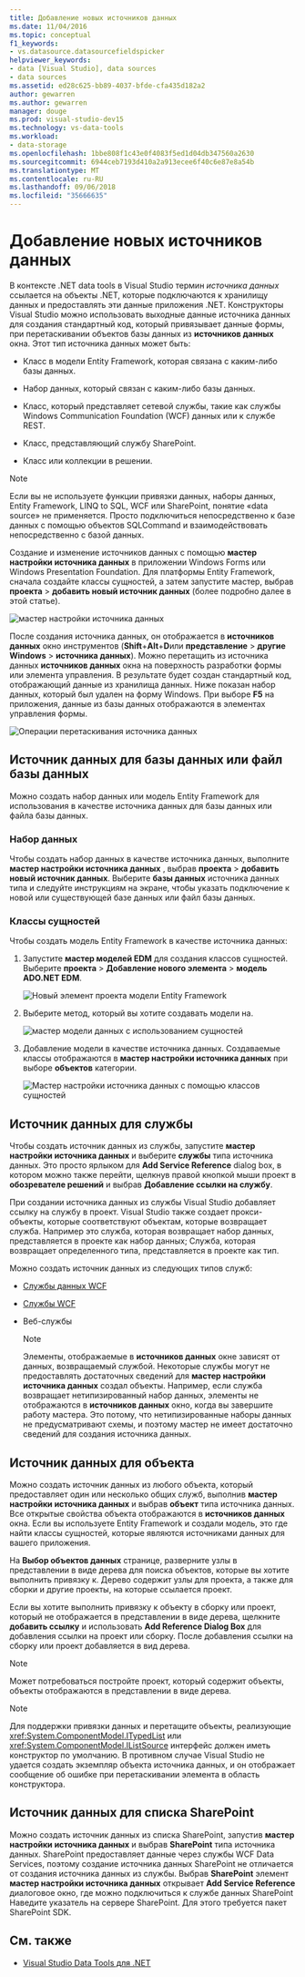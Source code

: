 ```yaml
---
title: Добавление новых источников данных
ms.date: 11/04/2016
ms.topic: conceptual
f1_keywords:
- vs.datasource.datasourcefieldspicker
helpviewer_keywords:
- data [Visual Studio], data sources
- data sources
ms.assetid: ed28c625-bb89-4037-bfde-cfa435d182a2
author: gewarren
ms.author: gewarren
manager: douge
ms.prod: visual-studio-dev15
ms.technology: vs-data-tools
ms.workload:
- data-storage
ms.openlocfilehash: 1bbe808f1c43e0f4083f5ed1d04db347560a2630
ms.sourcegitcommit: 6944ceb7193d410a2a913ecee6f40c6e87e8a54b
ms.translationtype: MT
ms.contentlocale: ru-RU
ms.lasthandoff: 09/06/2018
ms.locfileid: "35666635"
---
```

# <a name="add-new-data-sources"></a>Добавление новых источников данных

В контексте .NET data tools в Visual Studio термин *источника данных* ссылается на объекты .NET, которые подключаются к хранилищу данных и предоставлять эти данные приложения .NET. Конструкторы Visual Studio можно использовать выходные данные источника данных для создания стандартный код, который привязывает данные формы, при перетаскивании объектов базы данных из **источников данных** окна. Этот тип источника данных может быть:

- Класс в модели Entity Framework, которая связана с каким-либо базы данных.

- Набор данных, который связан с каким-либо базы данных.

- Класс, который представляет сетевой службы, такие как службы Windows Communication Foundation (WCF) данных или к службе REST.

- Класс, представляющий службу SharePoint.

- Класс или коллекции в решении.

> [!NOTE]
> Если вы не используете функции привязки данных, наборы данных, Entity Framework, LINQ to SQL, WCF или SharePoint, понятие «data source» не применяется. Просто подключиться непосредственно к базе данных с помощью объектов SQLCommand и взаимодействовать непосредственно с базой данных.

Создание и изменение источников данных с помощью **мастер настройки источника данных** в приложении Windows Forms или Windows Presentation Foundation. Для платформы Entity Framework, сначала создайте классы сущностей, а затем запустите мастер, выбрав **проекта** > **добавить новый источник данных** (более подробно далее в этой статье).

![мастер настройки источника данных](../data-tools/media/data-source-configuration-wizard.png)

После создания источника данных, он отображается в **источников данных** окно инструментов (**Shift**+**Alt**+**D**или **представление** > **другие Windows** > **источника данных**). Можно перетащить из источника данных **источников данных** окна на поверхность разработки формы или элемента управления. В результате будет создан стандартный код, отображающий данные из хранилища данных. Ниже показан набор данных, который был удален на форму Windows. При выборе **F5** на приложения, данные из базы данных отображаются в элементах управления формы.

![Операции перетаскивания источника данных](../data-tools/media/raddata-data-source-drag-operation.png)

## <a name="data-source-for-a-database-or-a-database-file"></a>Источник данных для базы данных или файл базы данных

Можно создать набор данных или модель Entity Framework для использования в качестве источника данных для базы данных или файла базы данных.

### <a name="dataset"></a>Набор данных

Чтобы создать набор данных в качестве источника данных, выполните **мастер настройки источника данных** , выбрав **проекта** > **добавить новый источник данных**. Выберите **базы данных** источника данных типа и следуйте инструкциям на экране, чтобы указать подключение к новой или существующей базе данных или файл базы данных.

### <a name="entity-classes"></a>Классы сущностей

Чтобы создать модель Entity Framework в качестве источника данных:

1. Запустите **мастер моделей EDM** для создания классов сущностей. Выберите **проекта** > **Добавление нового элемента** > **модель ADO.NET EDM**.

   ![Новый элемент проекта модели Entity Framework](../data-tools/media/raddata-new-entity-framework-model-project-item.png)

1. Выберите метод, который вы хотите создавать модели на.

   ![мастер модели данных с использованием сущностей](../data-tools/media/raddata-entity-data-model-wizard.png)

1. Добавление модели в качестве источника данных. Создаваемые классы отображаются в **мастер настройки источника данных** при выборе **объектов** категории.

   ![Мастер настройки источника данных с помощью классов сущностей](../data-tools/media/raddata-data-source-configuration-wizard-with-entity-classes.png)

## <a name="data-source-for-a-service"></a>Источник данных для службы

Чтобы создать источник данных из службы, запустите **мастер настройки источника данных** и выберите **службы** типа источника данных. Это просто ярлыком для **Add Service Reference** dialog box, в котором можно также перейти, щелкнув правой кнопкой мыши проект в **обозревателе решений** и выбрав **Добавление ссылки на службу**.

При создании источника данных из службы Visual Studio добавляет ссылку на службу в проект. Visual Studio также создает прокси-объекты, которые соответствуют объектам, которые возвращает служба. Например это служба, которая возвращает набор данных, представляется в проекте как набор данных; Служба, которая возвращает определенного типа, представляется в проекте как тип.

Можно создать источник данных из следующих типов служб:

- [Службы данных WCF](/dotnet/framework/data/wcf/wcf-data-services-overview)

- [Службы WCF](../data-tools/windows-communication-foundation-services-and-wcf-data-services-in-visual-studio.md)

- Веб-службы

    > [!NOTE]
    > Элементы, отображаемые в **источников данных** окне зависят от данных, возвращаемый службой. Некоторые службы могут не предоставлять достаточных сведений для **мастер настройки источника данных** создал объекты. Например, если служба возвращает нетипизированный набор данных, элементы не отображаются в **источников данных** окно, когда вы завершите работу мастера. Это потому, что нетипизированные наборы данных не предусматривают схемы, и поэтому мастер не имеет достаточно сведений для создания источника данных.

## <a name="data-source-for-an-object"></a>Источник данных для объекта

Можно создать источник данных из любого объекта, который предоставляет один или несколько общих служб, выполнив **мастер настройки источника данных** и выбрав **объект** типа источника данных. Все открытые свойства объекта отображаются в **источников данных** окна. Если вы используете Entity Framework и создали модель, это где найти классы сущностей, которые являются источниками данных для вашего приложения.

На **Выбор объектов данных** странице, разверните узлы в представлении в виде дерева для поиска объектов, которые вы хотите выполнить привязку к. Дерево содержит узлы для проекта, а также для сборки и другие проекты, на которые ссылается проект.

Если вы хотите выполнить привязку к объекту в сборку или проект, который не отображается в представлении в виде дерева, щелкните **добавить ссылку** и использовать **Add Reference Dialog Box** для добавления ссылки на проект или сборку. После добавления ссылки на сборку или проект добавляется в вид дерева.

> [!NOTE]
> Может потребоваться постройте проект, который содержит объекты, объекты отображаются в представлении в виде дерева.

> [!NOTE]
> Для поддержки привязки данных и перетащите объекты, реализующие <xref:System.ComponentModel.ITypedList> или <xref:System.ComponentModel.IListSource> интерфейс должен иметь конструктор по умолчанию. В противном случае Visual Studio не удается создать экземпляр объекта источника данных, и он отображает сообщение об ошибке при перетаскивании элемента в область конструктора.

## <a name="data-source-for-a-sharepoint-list"></a>Источник данных для списка SharePoint

Можно создать источник данных из списка SharePoint, запустив **мастер настройки источника данных** и выбрав **SharePoint** типа источника данных. SharePoint предоставляет данные через службы WCF Data Services, поэтому создание источника данных SharePoint не отличается от создания источника данных из службы. Выбрав **SharePoint** элемент **мастер настройки источника данных** открывает **Add Service Reference** диалоговое окно, где можно подключиться к службе данных SharePoint Наведите указатель на сервере SharePoint. Для этого требуется пакет SharePoint SDK.

## <a name="see-also"></a>См. также

- [Visual Studio Data Tools для .NET](../data-tools/visual-studio-data-tools-for-dotnet.md)